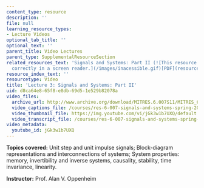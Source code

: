```yaml
---
content_type: resource
description: ''
file: null
learning_resource_types:
- Lecture Videos
optional_tab_title: ''
optional_text: ''
parent_title: Video Lectures
parent_type: SupplementalResourceSection
related_resources_text: 'Signals and Systems: Part II (![This resource may not render
  correctly in a screen reader.](/images/inacessible.gif)[PDF](resources/mitres_6_007s11_lec03))'
resource_index_text: ''
resourcetype: Video
title: 'Lecture 3: Signals and Systems: Part II'
uid: d8ca64e8-65f8-e8db-69d5-1e529b82078a
video_files:
  archive_url: http://www.archive.org/download/MITRES.6.007S11/MITRES_6-007S11lec03_300k.mp4
  video_captions_file: /courses/res-6-007-signals-and-systems-spring-2011/7d288eb335275ac6b6f7b304eef8f2a8_jGk3w1b7UXQ.vtt
  video_thumbnail_file: https://img.youtube.com/vi/jGk3w1b7UXQ/default.jpg
  video_transcript_file: /courses/res-6-007-signals-and-systems-spring-2011/880cd9825ddfc25b7bf716011d3b2e67_jGk3w1b7UXQ.pdf
video_metadata:
  youtube_id: jGk3w1b7UXQ
---
```


**Topics covered:** Unit step and unit impulse signals; Block-diagram representations and interconnections of systems; System properties: memory, invertibility and inverse systems, causality, stability, time invariance, linearity.

**Instructor:** Prof. Alan V. Oppenheim